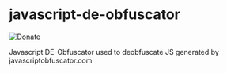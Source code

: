 # javascript-de-obfuscator

[![Donate](https://img.shields.io/badge/Donate-PayPal-green.svg)](https://www.paypal.com/cgi-bin/webscr?cmd=_donations&business=D8LQ4XTBLV3C4&lc=CZ&item_number=SalamekPplMyApi&currency_code=EUR)

Javascript DE-Obfuscator used to deobfuscate JS generated by javascriptobfuscator.com
